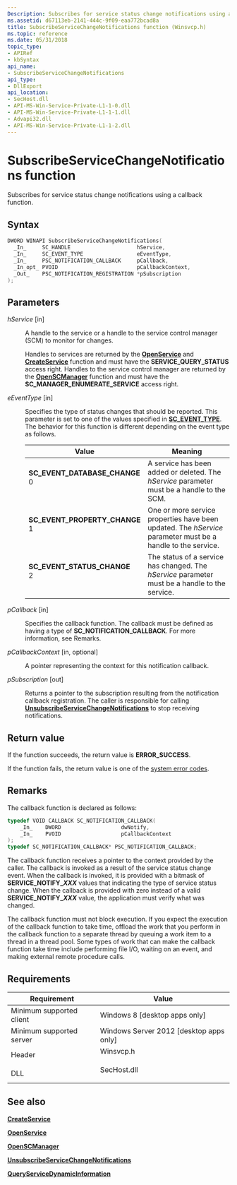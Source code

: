 ```yaml
---
Description: Subscribes for service status change notifications using a callback function.
ms.assetid: d67113eb-2141-444c-9f09-eaa772bcad8a
title: SubscribeServiceChangeNotifications function (Winsvcp.h)
ms.topic: reference
ms.date: 05/31/2018
topic_type: 
- APIRef
- kbSyntax
api_name: 
- SubscribeServiceChangeNotifications
api_type: 
- DllExport
api_location: 
- SecHost.dll
- API-MS-Win-Service-Private-L1-1-0.dll
- API-MS-Win-Service-Private-L1-1-1.dll
- Advapi32.dll
- API-MS-Win-Service-Private-L1-1-2.dll
---
```


# SubscribeServiceChangeNotifications function

Subscribes for service status change notifications using a callback function.

## Syntax


```C++
DWORD WINAPI SubscribeServiceChangeNotifications(
  _In_     SC_HANDLE                     hService,
  _In_     SC_EVENT_TYPE                 eEventType,
  _In_     PSC_NOTIFICATION_CALLBACK     pCallback,
  _In_opt_ PVOID                         pCallbackContext,
  _Out_    PSC_NOTIFICATION_REGISTRATION *pSubscription
);
```



## Parameters

<dl> <dt>

*hService* \[in\]
</dt> <dd>

A handle to the service or a handle to the service control manager (SCM) to monitor for changes.

Handles to services are returned by the [**OpenService**](/windows/desktop/api/Winsvc/nf-winsvc-openservicea) and [**CreateService**](/windows/desktop/api/Winsvc/nf-winsvc-createservicea) function and must have the **SERVICE\_QUERY\_STATUS** access right. Handles to the service control manager are returned by the [**OpenSCManager**](/windows/desktop/api/Winsvc/nf-winsvc-openscmanagera) function and must have the **SC\_MANAGER\_ENUMERATE\_SERVICE** access right.

</dd> <dt>

*eEventType* \[in\]
</dt> <dd>

Specifies the type of status changes that should be reported. This parameter is set to one of the values specified in [**SC\_EVENT\_TYPE**](sc-event-type.md). The behavior for this function is different depending on the event type as follows.



| Value                                                                                                                                                                                                                                                   | Meaning                                                                                                                |
|---------------------------------------------------------------------------------------------------------------------------------------------------------------------------------------------------------------------------------------------------------|------------------------------------------------------------------------------------------------------------------------|
| <span id="SC_EVENT_DATABASE_CHANGE"></span><span id="sc_event_database_change"></span><dl> <dt>**SC\_EVENT\_DATABASE\_CHANGE**</dt> <dt>0</dt> </dl> | A service has been added or deleted. The *hService* parameter must be a handle to the SCM.<br/>                  |
| <span id="SC_EVENT_PROPERTY_CHANGE"></span><span id="sc_event_property_change"></span><dl> <dt>**SC\_EVENT\_PROPERTY\_CHANGE**</dt> <dt>1</dt> </dl> | One or more service properties have been updated. The *hService* parameter must be a handle to the service.<br/> |
| <span id="SC_EVENT_STATUS_CHANGE"></span><span id="sc_event_status_change"></span><dl> <dt>**SC\_EVENT\_STATUS\_CHANGE**</dt> <dt>2</dt> </dl>       | The status of a service has changed. The *hService* parameter must be a handle to the service.<br/>              |



 

</dd> <dt>

*pCallback* \[in\]
</dt> <dd>

Specifies the callback function. The callback must be defined as having a type of **SC\_NOTIFICATION\_CALLBACK**. For more information, see Remarks.

</dd> <dt>

*pCallbackContext* \[in, optional\]
</dt> <dd>

A pointer representing the context for this notification callback.

</dd> <dt>

*pSubscription* \[out\]
</dt> <dd>

Returns a pointer to the subscription resulting from the notification callback registration. The caller is responsible for calling [**UnsubscribeServiceChangeNotifications**](unsubscribeservicechangenotifications.md) to stop receiving notifications.

</dd> </dl>

## Return value

If the function succeeds, the return value is **ERROR\_SUCCESS**.

If the function fails, the return value is one of the [system error codes](/windows/desktop/Debug/system-error-codes).

## Remarks

The callback function is declared as follows:


```C++
typedef VOID CALLBACK SC_NOTIFICATION_CALLBACK(
    _In_    DWORD                   dwNotify,
    _In_    PVOID                   pCallbackContext
);
typedef SC_NOTIFICATION_CALLBACK* PSC_NOTIFICATION_CALLBACK;
```



The callback function receives a pointer to the context provided by the caller. The callback is invoked as a result of the service status change event. When the callback is invoked, it is provided with a bitmask of **SERVICE\_NOTIFY\_*XXX*** values that indicating the type of service status change. When the callback is provided with zero instead of a valid **SERVICE\_NOTIFY\_*XXX*** value, the application must verify what was changed.

The callback function must not block execution. If you expect the execution of the callback function to take time, offload the work that you perform in the callback function to a separate thread by queuing a work item to a thread in a thread pool. Some types of work that can make the callback function take time include performing file I/O, waiting on an event, and making external remote procedure calls.

## Requirements



| Requirement | Value |
|-------------------------------------|----------------------------------------------------------------------------------------|
| Minimum supported client<br/> | Windows 8 \[desktop apps only\]<br/>                                             |
| Minimum supported server<br/> | Windows Server 2012 \[desktop apps only\]<br/>                                   |
| Header<br/>                   | <dl> <dt>Winsvcp.h</dt> </dl>   |
| DLL<br/>                      | <dl> <dt>SecHost.dll</dt> </dl> |



## See also

<dl> <dt>

[**CreateService**](/windows/desktop/api/Winsvc/nf-winsvc-createservicea)
</dt> <dt>

[**OpenService**](/windows/desktop/api/Winsvc/nf-winsvc-openservicea)
</dt> <dt>

[**OpenSCManager**](/windows/desktop/api/Winsvc/nf-winsvc-openscmanagera)
</dt> <dt>

[**UnsubscribeServiceChangeNotifications**](unsubscribeservicechangenotifications.md)
</dt> <dt>

[**QueryServiceDynamicInformation**](/windows/desktop/api/Winsvc/nf-winsvc-queryservicedynamicinformation)
</dt> </dl>

 

